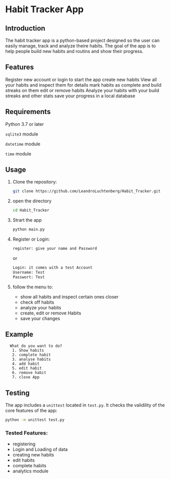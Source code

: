 # Habit Tracker App

## Introduction
The habit tracker app is a python-based project designed so the user can easily manage, track and analyze theire habits.
The goal of the app is to help people build new habits and routins and show their progress.

## Features

Register new account or login to start the app
create new habits 
View all your habits and inspect them for details
mark habits as complete and build streaks on them 
edit or remove habits
Analyze your habits with your build streaks and other stats
save your progress in a local database

## Requirements

Python 3.7 or later

`sqlite3` module 

`datetime` module 

`time` module

## Usage 

1. Clone the repository:
   ```bash
   git clone https://github.com/LeandroLuchtenberg/Habit_Tracker.git
   ```
  
3. open the directory
   ```bash
   cd Habit_Tracker
   ```
   
5. Strart the app
   ```bash
   python main.py
   ```
6. Register or Login:
    ```bash
   register: give your name and Password
   ```
     or
   ```bash
   Login: it comes with a test Account
   Username: Test
   Passwort: Test
    ```

8. follow the menu to:
   
   - show all habits and inspect certain ones closer
   - check off habits
   - analyze your habits
   - create, edit or remove Habits  
   - save your changes
   

## Example 

```
  What do you want to do?
   1. Show habits 
   2. complete habit 
   3. analyse habits
   4. add habit 
   5. edit habit 
   6. remove habit 
   7. close App
```


## Testing
The app includes a `unittest` located in `test.py`. It checks the validility of the core features of the app:

```bash
python -m unittest test.py
```

### Tested Features:
- registering 
- Login and Loading of data
- creating new habits
- edit habits 
- complete habits 
- analytics module
